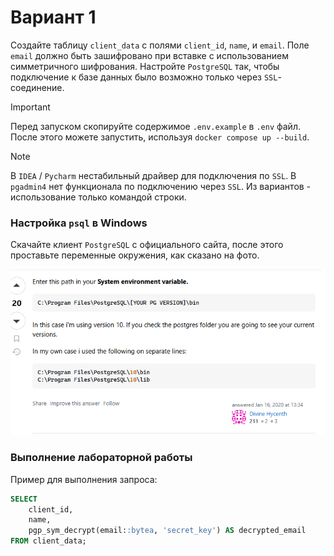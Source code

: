 # Вариант 1

Создайте таблицу `client_data` с полями `client_id`, `name`, и `email`. Поле `email` должно быть зашифровано при вставке с
использованием симметричного шифрования. Настройте `PostgreSQL` так, чтобы подключение к базе данных было
возможно только через `SSL`-соединение.

> [!IMPORTANT]
> Перед запуском скопируйте содержимое `.env.example` в `.env` файл. 
> После этого можете запустить, используя `docker compose up --build`.

> [!NOTE]
> В `IDEA` / `Pycharm` нестабильный драйвер для подключения по `SSL`. 
> В `pgadmin4` нет функционала по подключению через `SSL`.
> Из вариантов - использование только командой строки. 

### Настройка `psql` в Windows

Скачайте клиент `PostgreSQL` с официального сайта, после этого проставьте переменные окружения, как сказано на фото. 

![img.png](images/img.png)

### Выполнение лабораторной работы

Пример для выполнения запроса: 

```sql
SELECT 
    client_id,
    name,
    pgp_sym_decrypt(email::bytea, 'secret_key') AS decrypted_email
FROM client_data;
```



